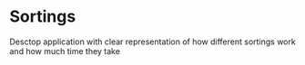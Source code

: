 # Sortings
Desctop application with clear representation of how different sortings work and how much time they take
